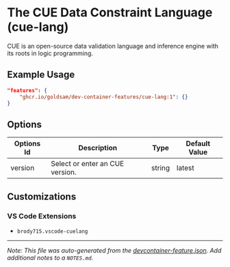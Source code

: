 
# The CUE Data Constraint Language (cue-lang)

CUE is an open-source data validation language and inference engine with its roots in logic programming.

## Example Usage

```json
"features": {
    "ghcr.io/goldsam/dev-container-features/cue-lang:1": {}
}
```

## Options

| Options Id | Description | Type | Default Value |
|-----|-----|-----|-----|
| version | Select or enter an CUE version. | string | latest |

## Customizations

### VS Code Extensions

- `brody715.vscode-cuelang`



---

_Note: This file was auto-generated from the [devcontainer-feature.json](https://github.com/goldsam/dev-container-features/blob/main/src/cue-lang/devcontainer-feature.json).  Add additional notes to a `NOTES.md`._
